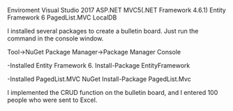 Enviroment
Visual Studio 2017
ASP.NET MVC5(.NET Framework 4.6.1)
Entity Framework 6
PagedList.MVC
LocalDB

I installed several packages to create a bulletin board. Just run the command in the console window.

Tool->NuGet Package Manager->Package Manager Console

-Installed Entity Framework 6.
Install-Package EntityFramework

-Installed PagedList.MVC NuGet 
Install-Package PagedList.Mvc

I implemented the CRUD function on the bulletin board, and I entered 100 people who were sent to Excel.

